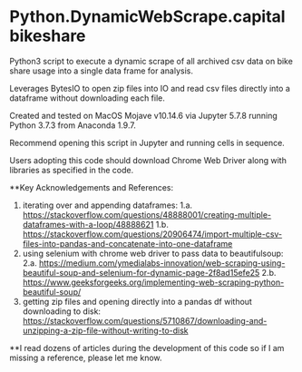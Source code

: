 # Python.DynamicWebScrape.capitalbikeshare
Python3 script to execute a dynamic scrape of all archived csv data on bike share usage into a single data frame for analysis.

Leverages BytesIO to open zip files into IO and read csv files directly into a dataframe without downloading each file. 

Created and tested on MacOS Mojave v10.14.6 via Jupyter 5.7.8 running Python 3.7.3 from Anaconda 1.9.7.

Recommend opening this script in Jupyter and running cells in sequence. 

Users adopting this code should download Chrome Web Driver along with libraries as specified in the code. 

**Key Acknowledgements and References:
1. iterating over and appending dataframes: 
1.a. https://stackoverflow.com/questions/48888001/creating-multiple-dataframes-with-a-loop/48888621
1.b. https://stackoverflow.com/questions/20906474/import-multiple-csv-files-into-pandas-and-concatenate-into-one-dataframe
2. using selenium with chrome web driver to pass data to beautifulsoup: 
2.a. https://medium.com/ymedialabs-innovation/web-scraping-using-beautiful-soup-and-selenium-for-dynamic-page-2f8ad15efe25
2.b. https://www.geeksforgeeks.org/implementing-web-scraping-python-beautiful-soup/
3. getting zip files and opening directly into a pandas df without downloading to disk: https://stackoverflow.com/questions/5710867/downloading-and-unzipping-a-zip-file-without-writing-to-disk


**I read dozens of articles during the development of this code so if I am missing a reference, please let me know. 
